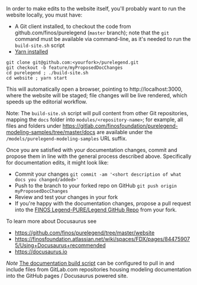 In order to make edits to the website itself, you'll probably want to run the website locally, you must have:
- A Git client installed, to checkout the code from github.com/finos/purelegend (`master` branch); note that the `git` command must be available via command-line, as it's needed to run the `build-site.sh` script
- [Yarn installed](https://yarnpkg.com/lang/en/docs/install)

```
git clone git@github.com:<yourfork>/purelegend.git
git checkout -b feature/myProposedDocChanges
cd purelegend ; ./build-site.sh
cd website ; yarn start
```
This will automatically open a browser, pointing to http://localhost:3000, where the website will be staged; file changes will be live rendered, which speeds up the editorial workflow.

Note: The `build-site.sh` script will pull content from other Git repositories, mapping the `docs` folder into `modules/<repository-name>`; for example, all files and folders under https://gitlab.com/finosfoundation/purelegend-modeling-samples/tree/master/docs are available under the `/models/purelegend-modeling-samples` URL suffix.

Once you are satisfied with your documentation changes, commit and propose them in line with the general process described above. Specifically for documentation edits, it might look like:
* Commit your changes `git commit -am '<short description of what docs you changed/added>'`
* Push to the branch to your forked repo on GitHub `git push origin myProposedDocChanges`
* Review and test your changes in your fork
* If you're happy with the documentation changes, propose a pull request into the [FINOS Legend-PURE/Legend GitHub Repo](github.com/finos/purelegend) from your fork.

To learn more about Docusaurus see
* https://github.com/finos/purelegend/tree/master/website
* https://finosfoundation.atlassian.net/wiki/spaces/FDX/pages/844759075/Using+Docusaurus+recommended
* https://docusaurus.io

*Note* [The documentation build script](https://github.com/finos/purelegend/blob/master/build-site.sh) can be configured to pull in and include files from GitLab.com repositories housing modeling documentation into the GitHub pages / Docusaurus powered site.
